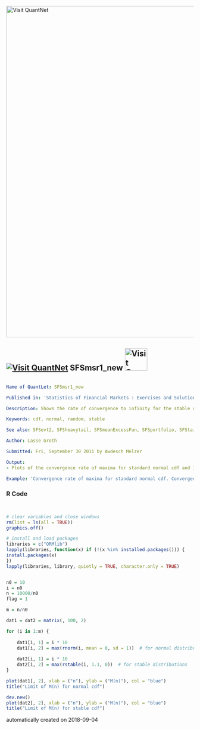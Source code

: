 [<img src="https://github.com/QuantLet/Styleguide-and-FAQ/blob/master/pictures/banner.png" width="888" alt="Visit QuantNet">](http://quantlet.de/)

## [<img src="https://github.com/QuantLet/Styleguide-and-FAQ/blob/master/pictures/qloqo.png" alt="Visit QuantNet">](http://quantlet.de/) **SFSmsr1_new** [<img src="https://github.com/QuantLet/Styleguide-and-FAQ/blob/master/pictures/QN2.png" width="60" alt="Visit QuantNet 2.0">](http://quantlet.de/)

```yaml

Name of QuantLet: SFSmsr1_new

Published in: 'Statistics of Financial Markets : Exercises and Solutions'

Description: Shows the rate of convergence to infinity for the stable distributed random variables is higher than for standard normal variables. Plots the convergence rate of maximum for n random variables with a standard normal cdf and with a 1.1-stable cdf. Refers to exercise 16.2 in SFS.

Keywords: cdf, normal, random, stable

See also: SFSevt2, SFSheavytail, SFSmeanExcessFun, SFSportfolio, SFStailGEV, SFStailGPareto, SFStailport, SFSvar_block_max_params, SFSvar_pot_params

Author: Lasse Groth

Submitted: Fri, September 30 2011 by Awdesch Melzer

Output: 
- Plots of the convergence rate of maxima for standard normal cdf and 1.1-stable cdf.

Example: 'Convergence rate of maxima for standard normal cdf. Convergence rate of maximum for n random variables with a 1:1-stable cdf.'
```

### R Code
```r


# clear variables and close windows
rm(list = ls(all = TRUE))
graphics.off()

# install and load packages
libraries = c("QRMlib")
lapply(libraries, function(x) if (!(x %in% installed.packages())) {
install.packages(x)
})
lapply(libraries, library, quietly = TRUE, character.only = TRUE)


n0 = 10
i = n0
n = 10000/n0
flag = 1

m = n/n0

dat1 = dat2 = matrix(, 100, 2)

for (i in 1:m) {
    
    dat1[i, 1] = i * 10
    dat1[i, 2] = max(rnorm(i, mean = 0, sd = 1))  # for normal distributions
    
    dat2[i, 1] = i * 10
    dat2[i, 2] = max(rstable(i, 1.1, 0))  # for stable distributions
}

plot(dat1[, 2], xlab = ("n"), ylab = ("M(n)"), col = "blue")
title("Limit of M(n) for normal cdf")

dev.new()
plot(dat2[, 2], xlab = ("n"), ylab = ("M(n)"), col = "blue")
title("Limit of M(n) for stable cdf")
```

automatically created on 2018-09-04